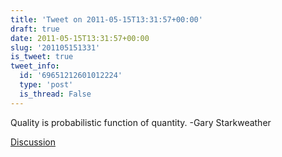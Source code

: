 ```yaml
---
title: 'Tweet on 2011-05-15T13:31:57+00:00'
draft: true
date: 2011-05-15T13:31:57+00:00
slug: '201105151331'
is_tweet: true
tweet_info:
  id: '69651212601012224'
  type: 'post'
  is_thread: False
---
```




Quality is probabilistic function of quantity. -Gary Starkweather

[Discussion](https://x.com/sytelus/status/69651212601012224)
